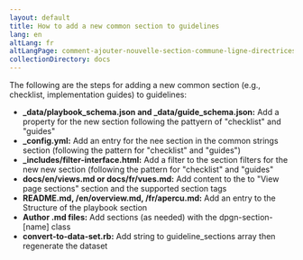 ```yaml
---
layout: default
title: How to add a new common section to guidelines
lang: en
altLang: fr
altLangPage: comment-ajouter-nouvelle-section-commune-ligne-directrices
collectionDirectory: docs
---
```

The following are the steps for adding a new common section (e.g., checklist, implementation guides) to guidelines:
-	**_data/playbook_schema.json and _data/guide_schema.json:** Add a property for the new section following the pattyern of "checklist" and "guides"
-	**_config.yml:** Add an entry for the nee section in the common strings section (following the pattern for "checklist" and "guides")
-	**_includes/filter-interface.html:** Add a filter to the section filters for the new new section (following the pattern for "checklist" and "guides"
-	**docs/en/views.md or docs/fr/vues.md:** Add content to the to "View page sections" section and the supported section tags
-	**README.md, /en/overview.md, /fr/apercu.md:** Add an entry to the Structure of the playbook section 
-	**Author .md files:** Add sections (as needed) with the dpgn-section-[name] class
-	**convert-to-data-set.rb:** Add string to guideline_sections array then regenerate the dataset

